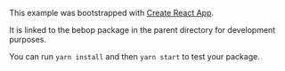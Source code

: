 This example was bootstrapped with [Create React App](https://github.com/facebook/create-react-app).

It is linked to the bebop package in the parent directory for development purposes.

You can run `yarn install` and then `yarn start` to test your package.
